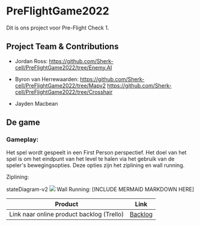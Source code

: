 # PreFlightGame2022

Dit is ons project voor Pre-Flight Check 1.


## Project Team & Contributions

- Jordan Ross:
https://github.com/Sherk-cell/PreFlightGame2022/tree/Enemy.AI

- Byron van Herrewaarden:
https://github.com/Sherk-cell/PreFlightGame2022/tree/Mapv2
https://github.com/Sherk-cell/PreFlightGame2022/tree/Crosshair

- Jayden Macbean

## De game

### Gameplay:

Het spel wordt gespeelt in een First Person perspectief.
Het doel van het spel is om het eindpunt van het level te halen via het gebruik van de speler's bewegingsopties.
Deze opties zijn het ziplining en wall running.

Ziplining:

stateDiagram-v2
[![](https://mermaid.ink/img/pako:eNptkk1vgzAMhv9KlOPUljVsrEVVe9iXdph26E4b0xSSAJkgQcFUqir--xKgpWzlFD92Xr8OPmCmucAhroCCeJA0NbSY7kikWoBk8t0dViuWacnEeh0pZL_72lTaoC74vPpC0-m6h6MCh08iIXqpEGQCsS6pFQKNqEI6_hEMNr3csX4ctVJPNK8u8XdT97itaNnbTpgq0xr-DkP-TeOuj6ySwWvnDdmHKUsa52Izbk8GX-RSxkmTM2tO-WyKNm3RMEBH3NUtUAPPrm_e586JvdSGaFQRqUjhCS6EKajk9sceHI-wnaQQEQ7tkYuE1jlEOFKNLaU16O1eMRyC7TzBdcmHVcBh4rwe6SOXoM0J5ppyYcMDhn3ptiiVFVhJplUiU8drk1ucAZRV6HkuPUslZHU8Y7rwKskzO0G2WwZeQIIFJb4I7nx66_ucxfPlIiE384TfXc8JxU0zwSVVH1oPrkTr57Vb4XaTm1-nC-m8?type=png)](https://mermaid.live/edit#pako:eNptkk1vgzAMhv9KlOPUljVsrEVVe9iXdph26E4b0xSSAJkgQcFUqir--xKgpWzlFD92Xr8OPmCmucAhroCCeJA0NbSY7kikWoBk8t0dViuWacnEeh0pZL_72lTaoC74vPpC0-m6h6MCh08iIXqpEGQCsS6pFQKNqEI6_hEMNr3csX4ctVJPNK8u8XdT97itaNnbTpgq0xr-DkP-TeOuj6ySwWvnDdmHKUsa52Izbk8GX-RSxkmTM2tO-WyKNm3RMEBH3NUtUAPPrm_e586JvdSGaFQRqUjhCS6EKajk9sceHI-wnaQQEQ7tkYuE1jlEOFKNLaU16O1eMRyC7TzBdcmHVcBh4rwe6SOXoM0J5ppyYcMDhn3ptiiVFVhJplUiU8drk1ucAZRV6HkuPUslZHU8Y7rwKskzO0G2WwZeQIIFJb4I7nx66_ucxfPlIiE384TfXc8JxU0zwSVVH1oPrkTr57Vb4XaTm1-nC-m8)
Wall Running:
[INCLUDE MERMAID MARKDOWN HERE]




| Product  | Link |
| ------ |  ------ |
| Link naar online product backlog (Trello) | [Backlog]

[Backlog]: https://trello.com/b/MrO9H3Zh/game





